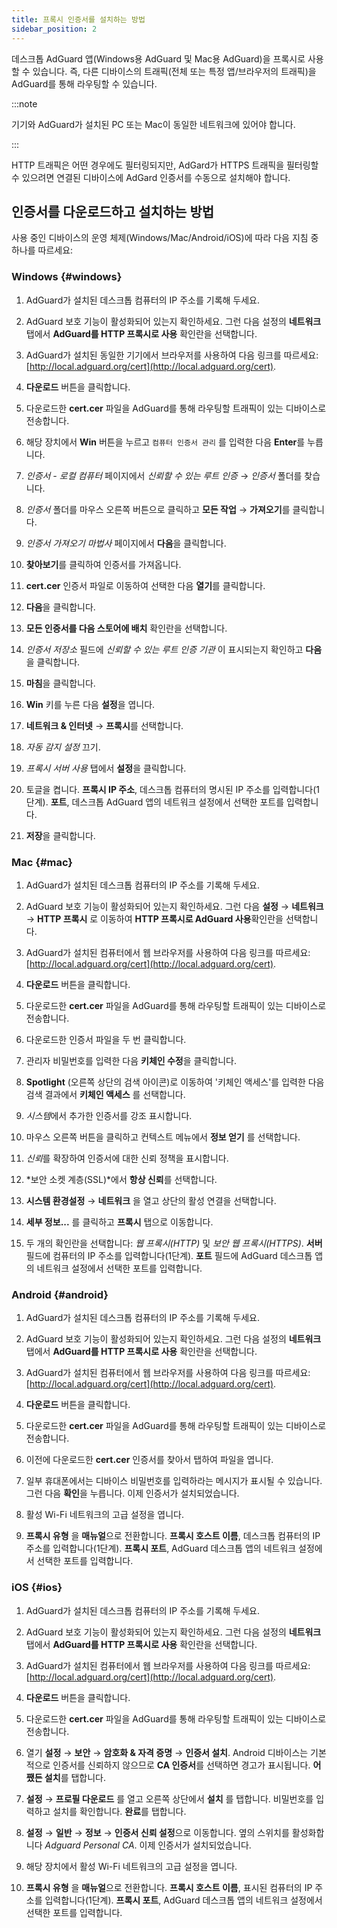 ```yaml
---
title: 프록시 인증서를 설치하는 방법
sidebar_position: 2
---
```


데스크톱 AdGuard 앱(Windows용 AdGuard 및 Mac용 AdGuard)을 프록시로 사용할 수 있습니다. 즉, 다른 디바이스의 트래픽(전체 또는 특정 앱/브라우저의 트래픽)을 AdGuard를 통해 라우팅할 수 있습니다.

:::note

기기와 AdGuard가 설치된 PC 또는 Mac이 동일한 네트워크에 있어야 합니다.

:::

HTTP 트래픽은 어떤 경우에도 필터링되지만, AdGard가 HTTPS 트래픽을 필터링할 수 있으려면 연결된 디바이스에 AdGard 인증서를 수동으로 설치해야 합니다.

## 인증서를 다운로드하고 설치하는 방법

사용 중인 디바이스의 운영 체제(Windows/Mac/Android/iOS)에 따라 다음 지침 중 하나를 따르세요:

### Windows {#windows}

1. AdGuard가 설치된 데스크톱 컴퓨터의 IP 주소를 기록해 두세요.

2. AdGuard 보호 기능이 활성화되어 있는지 확인하세요. 그런 다음 설정의 **네트워크** 탭에서 **AdGuard를 HTTP 프록시로 사용** 확인란을 선택합니다.

3. AdGuard가 설치된 동일한 기기에서 브라우저를 사용하여 다음 링크를 따르세요: [http://local.adguard.org/cert](http://local.adguard.org/cert).

4. **다운로드** 버튼을 클릭합니다.

5. 다운로드한 **cert.cer** 파일을 AdGuard를 통해 라우팅할 트래픽이 있는 디바이스로 전송합니다.

6. 해당 장치에서 **Win** 버튼을 누르고 `컴퓨터 인증서 관리` 를 입력한 다음 **Enter**를 누릅니다.

7. *인증서 - 로컬 컴퓨터* 페이지에서 *신뢰할 수 있는 루트 인증* → *인증서* 폴더를 찾습니다.

8. *인증서* 폴더를 마우스 오른쪽 버튼으로 클릭하고 **모든 작업** → **가져오기**를 클릭합니다.

9. *인증서 가져오기 마법사* 페이지에서 **다음**을 클릭합니다.

10. **찾아보기**를 클릭하여 인증서를 가져옵니다.

11. **cert.cer** 인증서 파일로 이동하여 선택한 다음 **열기**를 클릭합니다.

12. **다음**을 클릭합니다.

13. **모든 인증서를 다음 스토어에 배치** 확인란을 선택합니다.

14. *인증서 저장소* 필드에 *신뢰할 수 있는 루트 인증 기관* 이 표시되는지 확인하고 **다음**을 클릭합니다.

15. **마침**을 클릭합니다.

16. **Win** 키를 누른 다음 **설정**을 엽니다.

17. **네트워크 & 인터넷** → **프록시**를 선택합니다.

18. *자동 감지 설정* 끄기.

19. *프록시 서버 사용* 탭에서 **설정**을 클릭합니다.

20. 토글을 켭니다. **프록시 IP 주소**, 데스크톱 컴퓨터의 명시된 IP 주소를 입력합니다(1단계). **포트**, 데스크톱 AdGuard 앱의 네트워크 설정에서 선택한 포트를 입력합니다.

21. **저장**을 클릭합니다.

### Mac {#mac}

1. AdGuard가 설치된 데스크톱 컴퓨터의 IP 주소를 기록해 두세요.

2. AdGuard 보호 기능이 활성화되어 있는지 확인하세요. 그런 다음 **설정** → **네트워크** → **HTTP 프록시** 로 이동하여 **HTTP 프록시로 AdGuard 사용**확인란을 선택합니다.

3. AdGuard가 설치된 컴퓨터에서 웹 브라우저를 사용하여 다음 링크를 따르세요: [http://local.adguard.org/cert](http://local.adguard.org/cert).

4. **다운로드** 버튼을 클릭합니다.

5. 다운로드한 **cert.cer** 파일을 AdGuard를 통해 라우팅할 트래픽이 있는 디바이스로 전송합니다.

6. 다운로드한 인증서 파일을 두 번 클릭합니다.

7. 관리자 비밀번호를 입력한 다음 **키체인 수정**을 클릭합니다.

8. **Spotlight** (오른쪽 상단의 검색 아이콘)로 이동하여 '키체인 액세스'를 입력한 다음 검색 결과에서 **키체인 액세스** 를 선택합니다.

9. *시스템*에서 추가한 인증서를 강조 표시합니다.

10. 마우스 오른쪽 버튼을 클릭하고 컨텍스트 메뉴에서 **정보 얻기** 를 선택합니다.

11. *신뢰*를 확장하여 인증서에 대한 신뢰 정책을 표시합니다.

12. *보안 소켓 계층(SSL)*에서 **항상 신뢰**를 선택합니다.

13. **시스템 환경설정** → **네트워크** 을 열고 상단의 활성 연결을 선택합니다.

14. **세부 정보...** 를 클릭하고 **프록시** 탭으로 이동합니다.

15. 두 개의 확인란을 선택합니다: *웹 프록시(HTTP)* 및 *보안 웹 프록시(HTTPS)*. **서버** 필드에 컴퓨터의 IP 주소를 입력합니다(1단계). **포트** 필드에 AdGuard 데스크톱 앱의 네트워크 설정에서 선택한 포트를 입력합니다.

### Android {#android}

1. AdGuard가 설치된 데스크톱 컴퓨터의 IP 주소를 기록해 두세요.

2. AdGuard 보호 기능이 활성화되어 있는지 확인하세요. 그런 다음 설정의 **네트워크** 탭에서 **AdGuard를 HTTP 프록시로 사용** 확인란을 선택합니다.

3. AdGuard가 설치된 컴퓨터에서 웹 브라우저를 사용하여 다음 링크를 따르세요: [http://local.adguard.org/cert](http://local.adguard.org/cert).

4. **다운로드** 버튼을 클릭합니다.

5. 다운로드한 **cert.cer** 파일을 AdGuard를 통해 라우팅할 트래픽이 있는 디바이스로 전송합니다.

6. 이전에 다운로드한 **cert.cer** 인증서를 찾아서 탭하여 파일을 엽니다.

7. 일부 휴대폰에서는 디바이스 비밀번호를 입력하라는 메시지가 표시될 수 있습니다. 그런 다음 **확인**을 누릅니다. 이제 인증서가 설치되었습니다.

8. 활성 Wi-Fi 네트워크의 고급 설정을 엽니다.

9. **프록시 유형** 을 **매뉴얼**으로 전환합니다. **프록시 호스트 이름**, 데스크톱 컴퓨터의 IP 주소를 입력합니다(1단계). **프록시 포트**, AdGuard 데스크톱 앱의 네트워크 설정에서 선택한 포트를 입력합니다.

### iOS {#ios}

1. AdGuard가 설치된 데스크톱 컴퓨터의 IP 주소를 기록해 두세요.

2. AdGuard 보호 기능이 활성화되어 있는지 확인하세요. 그런 다음 설정의 **네트워크** 탭에서 **AdGuard를 HTTP 프록시로 사용** 확인란을 선택합니다.

3. AdGuard가 설치된 컴퓨터에서 웹 브라우저를 사용하여 다음 링크를 따르세요: [http://local.adguard.org/cert](http://local.adguard.org/cert).

4. **다운로드** 버튼을 클릭합니다.

5. 다운로드한 **cert.cer** 파일을 AdGuard를 통해 라우팅할 트래픽이 있는 디바이스로 전송합니다.

6. 열기 **설정** → **보안** → **암호화 & 자격 증명** → **인증서 설치**. Android 디바이스는 기본적으로 인증서를 신뢰하지 않으므로 **CA 인증서**를 선택하면 경고가 표시됩니다. **어쨌든 설치**를 탭합니다.

7. **설정** → **프로필 다운로드** 를 열고 오른쪽 상단에서 **설치** 를 탭합니다. 비밀번호를 입력하고 설치를 확인합니다. **완료**를 탭합니다.

8. **설정** → **일반** → **정보** → **인증서 신뢰 설정**으로 이동합니다. 옆의 스위치를 활성화합니다 *Adguard Personal CA*. 이제 인증서가 설치되었습니다.

9. 해당 장치에서 활성 Wi-Fi 네트워크의 고급 설정을 엽니다.

10. **프록시 유형** 을 **매뉴얼**으로 전환합니다. **프록시 호스트 이름**, 표시된 컴퓨터의 IP 주소를 입력합니다(1단계). **프록시 포트**, AdGuard 데스크톱 앱의 네트워크 설정에서 선택한 포트를 입력합니다.
